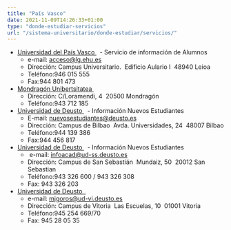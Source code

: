 ```yaml
---
title: "País Vasco"
date: 2021-11-09T14:26:33+01:00
type: "donde-estudiar-servicios"
url: "/sistema-universitario/donde-estudiar/servicios/"
---
```

<ul>
<li><a title="Enlace externo, se abre en ventana nueva" href="http://www.ehu.es/acceso" rel="external" target="_blank">Universidad del País Vasco <i class="icon fas fa-external-link-alt"></i></a><span>&nbsp;</span><img alt="" src="http://www.mecd.gob.es/docroot/fckeditor/images/smiley/mepsyd-ico/ico-internet.gif" />&nbsp;- Servicio de información de Alumnos
<ul>
<li>e-mail:<span>&nbsp;</span><a href="mailto:acceso@lg.ehu.es">acceso@lg.ehu.es</a>&nbsp;<img alt="" src="http://www.mecd.gob.es/docroot/fckeditor/images/smiley/mepsyd-ico/ico-mail.gif" />&nbsp;</li>
<li>Dirección: Campus Universitario.&nbsp; Edificio Aulario I&nbsp; 48940 Leioa</li>
<li>Teléfono:946 015 555</li>
<li>Fax:944 801 473</li>
</ul>
</li>
<li><a title="Enlace externo, se abre en ventana nueva" href="http://www.mondragon.edu/" rel="external" target="_blank">Mondragón Unibertsitatea <i class="icon fas fa-external-link-alt"></i></a><span>&nbsp;</span><img alt="" src="http://www.mecd.gob.es/docroot/fckeditor/images/smiley/mepsyd-ico/ico-internet.gif" />
<ul>
<li>Dirección: C/Loramendi, 4&nbsp; 20500 Mondragón</li>
<li>Teléfono:943 712 185</li>
</ul>
</li>
<li><a title="Enlace externo, se abre en ventana nueva" href="http://nuevosestudiantes.deusto.es/" rel="external" target="_blank">Universidad de Deusto <i class="icon fas fa-external-link-alt"></i></a>&nbsp;<img alt="" src="http://www.mecd.gob.es/docroot/fckeditor/images/smiley/mepsyd-ico/ico-internet.gif" /><span>&nbsp;</span>- Información Nuevos Estudiantes&nbsp;
<ul>
<li>E-mail:<span>&nbsp;</span><a href="mailto:nuevosestudiantes@deusto.es">nuevosestudiantes@deusto.es</a>&nbsp;<img alt="" src="http://www.mecd.gob.es/docroot/fckeditor/images/smiley/mepsyd-ico/ico-mail.gif" />&nbsp;</li>
<li>Dirección: Campus de Bilbao&nbsp; Avda. Universidades, 24&nbsp; 48007 Bilbao</li>
<li>Teléfono:944 139 386</li>
<li>Fax:944 456 817</li>
</ul>
</li>
<li><a title="Enlace externo, se abre en ventana nueva" href="http://www.deusto.es/" rel="external" target="_blank">Universidad de Deusto <i class="icon fas fa-external-link-alt"></i></a><span>&nbsp;</span><img alt="" src="http://www.mecd.gob.es/docroot/fckeditor/images/smiley/mepsyd-ico/ico-internet.gif" /><span>&nbsp;</span>- Información Nuevos Estudiantes
<ul>
<li>&nbsp;e-mail:<span>&nbsp;</span><a href="mailto:infoacad@ud-ss.deusto.es">infoacad@ud-ss.deusto.es</a>&nbsp;<img alt="" src="http://www.mecd.gob.es/docroot/fckeditor/images/smiley/mepsyd-ico/ico-mail.gif" />&nbsp;</li>
<li>Dirección: Campus de San Sebastián&nbsp; Mundaiz, 50&nbsp; 20012 San Sebastian</li>
<li>Teléfono:943 326 600 / 943 326 308</li>
<li>Fax: 943 326 203</li>
</ul>
</li>
<li><a title="Enlace externo, se abre en ventana nueva" href="http://www.deusto.es/" rel="external" target="_blank">Universidad de Deusto<span>&nbsp;</span> <i class="icon fas fa-external-link-alt"></i></a><img alt="" src="http://www.mecd.gob.es/docroot/fckeditor/images/smiley/mepsyd-ico/ico-internet.gif" />
<ul>
<li>e-mail:<span>&nbsp;</span><a href="mailto:mjgoros@ud-vi.deusto.es">mjgoros@ud-vi.deusto.es</a>&nbsp;<img alt="" src="http://www.mecd.gob.es/docroot/fckeditor/images/smiley/mepsyd-ico/ico-mail.gif" />&nbsp;</li>
<li>Dirección: Campus de Vitoria&nbsp; Las Escuelas, 10&nbsp; 01001 Vitoria</li>
<li>Teléfono:945 254 669/70</li>
<li>Fax: 945 28 05 35</li>
</ul>
</li>
</ul>